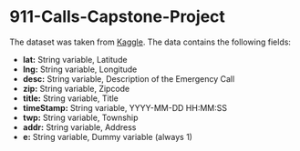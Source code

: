 # 911-Calls-Capstone-Project

The dataset was taken from [Kaggle](https://www.kaggle.com/mchirico/montcoalert). The data contains the following fields:

* **lat:** String variable, Latitude
* **lng:** String variable, Longitude
* **desc:** String variable, Description of the Emergency Call
* **zip:** String variable, Zipcode
* **title:** String variable, Title
* **timeStamp:** String variable, YYYY-MM-DD HH:MM:SS
* **twp:** String variable, Township
* **addr:** String variable, Address
* **e:** String variable, Dummy variable (always 1)
